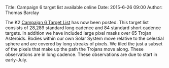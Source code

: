 Title: Campaign 6 target list available online
Date: 2015-6-26 09:00
Author: Thomas Barclay

The K2 [Campaign 6 Target List](/k2-approved-programs.html#campaign-6) has now been posted. This target list consists of 28,289 standard long cadence and 84 standard short cadence targets. In addition we have included large pixel masks over 65 Trojan Asteroids. Bodies within our own Solar System move relative to the celestial sphere and are covered by long streaks of pixels. We tiled the just a subset of the pixels that make up the path the Trojans move along. These observations are in long cadence. These observations are due to start in early-July.

